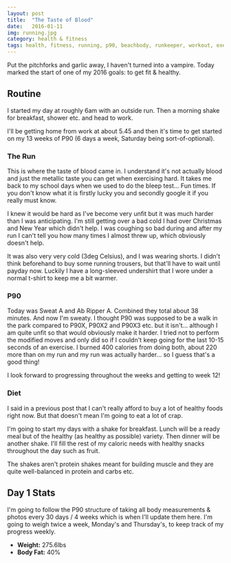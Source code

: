 ```yaml
---
layout: post
title:  "The Taste of Blood"
date:   2016-01-11
img: running.jpg
category: health & fitness
tags: health, fitness, running, p90, beachbody, runkeeper, workout, exercise, routine, early morning, diet, food, weight, body fat
---
```


Put the pitchforks and garlic away, I haven't turned into a vampire. Today marked the start of one of my 2016 goals: to get fit &amp; healthy.&nbsp;

## Routine

I started my day at roughly 6am with an outside run. Then a morning shake for breakfast, shower etc. and head to work.&nbsp;

I'll be getting home from work at about 5.45 and then it's time to get started on my 13 weeks of P90 (6 days a week, Saturday being sort-of-optional).&nbsp;

### The Run

This is where the taste of blood came in. I understand it's not actually blood and just the metallic taste you can get when exercising hard. It takes me back to my school days when we used to do the bleep test... Fun times. If you don't know what it is firstly lucky you and secondly google it if you really must know.&nbsp;

I knew it would be hard as I've become very unfit but it was much harder than I was anticipating. I'm still getting over a bad cold I had over Christmas and New Year which didn't help. I was coughing so bad during and after my run I can't tell you how many times I almost threw up, which obviously doesn't help.&nbsp;

It was also very very cold (3deg Celsius), and I was wearing shorts. I didn't think beforehand to buy some running trousers, but that'll have to wait until payday now. Luckily I have a long-sleeved undershirt that I wore under a normal t-shirt to keep me a bit warmer.&nbsp;

### P90

Today was Sweat A and Ab Ripper A. Combined they total about 38 minutes. And now I'm sweaty. I thought P90 was supposed to be a walk in the park compared to P90X, P90X2 and P90X3 etc. but it isn't... although I am quite unfit so that would obviously make it harder. I tried not to perform the modified moves and only did so if I couldn't keep going for the last 10-15 seconds of an exercise. I burned 400 calories from doing both, about 220 more than on my run and my run was actually harder... so I guess that's a good thing!

I look forward to progressing throughout the weeks and getting to week 12!

### Diet

I said in a previous post that I can't really afford to buy a lot of healthy foods right now. But that doesn't mean I'm going to eat a lot of crap.&nbsp;

I'm going to start my days with a shake for breakfast. Lunch will be a ready meal but of the healthy (as healthy as possible) variety. Then dinner will be another shake. I'll fill the rest of my caloric needs with healthy snacks throughout the day such as fruit.&nbsp;

The shakes aren't protein shakes meant for building muscle and they are quite well-balanced in protein and carbs etc.&nbsp;

## Day 1 Stats

I'm going to follow the P90 structure of taking all body measurements &amp; photos every 30 days / 4 weeks which is when I'll update them here. I'm going to weigh twice a week, Monday's and Thursday's, to keep track of my progress weekly.&nbsp;
<ul>
	<li><strong>Weight:</strong> 275.6lbs</li>
	<li><strong>Body Fat:</strong> 40%</li>
</ul>